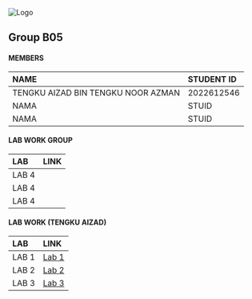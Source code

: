 
![Logo](https://media.licdn.com/dms/image/v2/D4D12AQEphQSevSnOMg/article-cover_image-shrink_600_2000/article-cover_image-shrink_600_2000/0/1706349324151?e=2147483647&v=beta&t=eSEs3Vtylj0d1UO0lgwrhqfA_JRNrxGcMlnewCTlKrA)
## Group B05

#### MEMBERS



| NAME | STUDENT ID                |
| :-------- | :------------------------- |
| TENGKU AIZAD BIN TENGKU NOOR AZMAN | 2022612546|
| NAMA | STUID|
| NAMA | STUID|

#### LAB WORK GROUP

| LAB |               LINK     |
| :--------|     :-------      |
| LAB 4           |   | 
| LAB 4           |   |
| LAB 4           |   |



#### LAB WORK (TENGKU AIZAD)


| LAB |               LINK     |
| :--------|     :-------      |
| LAB 1           |    [Lab 1](https://t.me/c/1268048899/34297?thread=33987)| 
| LAB 2           |    [Lab 2](https://t.me/c/1268048899/34228?thread=33988)|
| LAB 3           |    [Lab 3](https://www.youtube.com/watch?v=K4DOyUvqLDU) |




